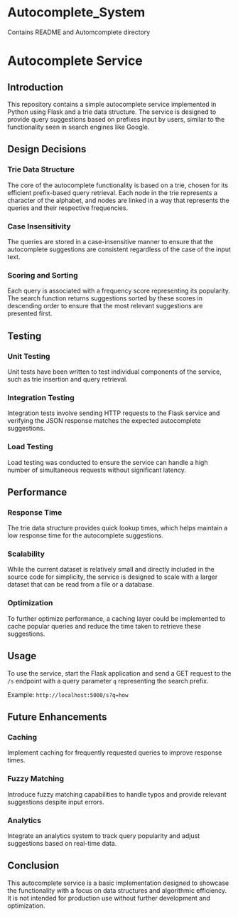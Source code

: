 # Autocomplete_System
Contains README and Automcomplete directory

# Autocomplete Service

## Introduction
This repository contains a simple autocomplete service implemented in Python using Flask and a trie data structure. The service is designed to provide query suggestions based on prefixes input by users, similar to the functionality seen in search engines like Google.

## Design Decisions

### Trie Data Structure
The core of the autocomplete functionality is based on a trie, chosen for its efficient prefix-based query retrieval. Each node in the trie represents a character of the alphabet, and nodes are linked in a way that represents the queries and their respective frequencies.

### Case Insensitivity
The queries are stored in a case-insensitive manner to ensure that the autocomplete suggestions are consistent regardless of the case of the input text.

### Scoring and Sorting
Each query is associated with a frequency score representing its popularity. The search function returns suggestions sorted by these scores in descending order to ensure that the most relevant suggestions are presented first.

## Testing

### Unit Testing
Unit tests have been written to test individual components of the service, such as trie insertion and query retrieval.

### Integration Testing
Integration tests involve sending HTTP requests to the Flask service and verifying the JSON response matches the expected autocomplete suggestions.

### Load Testing
Load testing was conducted to ensure the service can handle a high number of simultaneous requests without significant latency.

## Performance

### Response Time
The trie data structure provides quick lookup times, which helps maintain a low response time for the autocomplete suggestions.

### Scalability
While the current dataset is relatively small and directly included in the source code for simplicity, the service is designed to scale with a larger dataset that can be read from a file or a database.

### Optimization
To further optimize performance, a caching layer could be implemented to cache popular queries and reduce the time taken to retrieve these suggestions.

## Usage
To use the service, start the Flask application and send a GET request to the `/s` endpoint with a query parameter `q` representing the search prefix.

Example: `http://localhost:5000/s?q=how`

## Future Enhancements

### Caching
Implement caching for frequently requested queries to improve response times.

### Fuzzy Matching
Introduce fuzzy matching capabilities to handle typos and provide relevant suggestions despite input errors.

### Analytics
Integrate an analytics system to track query popularity and adjust suggestions based on real-time data.

## Conclusion
This autocomplete service is a basic implementation designed to showcase the functionality with a focus on data structures and algorithmic efficiency. It is not intended for production use without further development and optimization.
